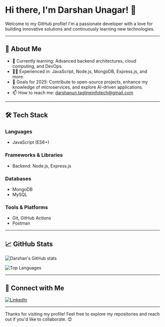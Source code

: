 # Hi there, I'm Darshan Unagar! 👋

Welcome to my GitHub profile! I'm a passionate developer with a love for building innovative solutions and continuously learning new technologies.

---

## 🚀 About Me

- 🌱 Currently learning: Advanced backend architectures, cloud computing, and DevOps.
- 👨‍💻 Experienced in: JavaScript, Node.js, MongoDB, Express.js, and more.
- 🎯 Goals for 2025: Contribute to open-source projects, enhance my knowledge of microservices, and explore AI-driven applications.
- 📫 How to reach me: [darshanun.taglineinfotech@gmail.com](mailto:darshanun.taglineinfotech@gmail.com)

---

## 🛠️ Tech Stack

### Languages
- JavaScript (ES6+)

### Frameworks & Libraries
- Backend: Node.js, Express.js

### Databases
- MongoDB
- MySQL

### Tools & Platforms
- Git, GitHub Actions
- Postman

---

## 📈 GitHub Stats

![Darshan's GitHub stats](https://github-readme-stats.vercel.app/api?username=darshanunagar&show_icons=true&theme=radical)

![Top Languages](https://github-readme-stats.vercel.app/api/top-langs/?username=darshanunagar&layout=compact&theme=radical)

---

## 🔗 Connect with Me

[![LinkedIn](https://img.shields.io/badge/LinkedIn-0077B5?style=for-the-badge&logo=linkedin&logoColor=white)]([https://linkedin.com/in/your-linkedin-profile](https://in.linkedin.com/in/darshan-unagar-85260526b))

---

Thanks for visiting my profile! Feel free to explore my repositories and reach out if you'd like to collaborate. 😊
